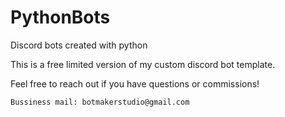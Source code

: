 # PythonBots
Discord bots created with python

This is a free limited version of my custom discord bot template.

Feel free to reach out if you have questions or commissions!

	Bussiness mail: botmakerstudio@gmail.com
